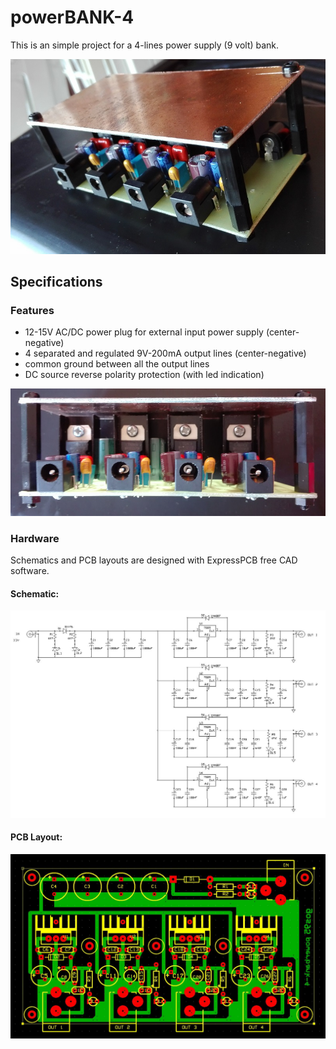 # powerBANK-4
This is an simple project for a 4-lines power supply (9 volt) bank.

![powerbank-4-built](powerbank-4_built-1.jpg)


## Specifications

### Features
- 12-15V AC/DC power plug for external input power supply (center-negative)
- 4 separated and regulated 9V-200mA output lines (center-negative)
- common ground between all the output lines
- DC source reverse polarity protection (with led indication)

![package-inside](powerbank-4_built-3.jpg)

### Hardware
Schematics and PCB layouts are designed with ExpressPCB free CAD software.

#### Schematic:
![board-schematic](hardware/powerbank-4_sch.jpg)

#### PCB Layout:
![board-pcb](hardware/powerbank-4_pcb.jpg)